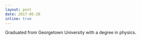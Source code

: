 ```yaml
---
layout: post
date: 2017-05-20
inline: true
---
```


Graduated from Georgetown University with a degree in physics.
